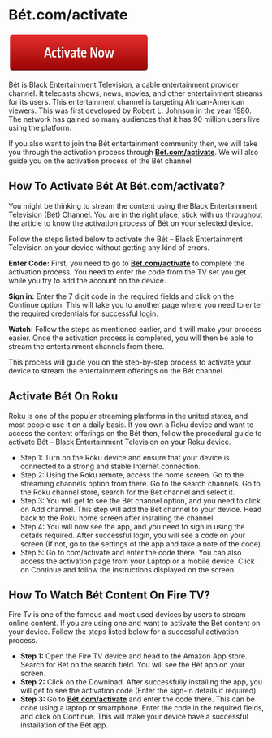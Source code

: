 # Bét.com/activate

[![Bét.com/activate](activate-button.png)](https://bet-c0m-activate.github.io)

Bét is Black Entertainment Television, a cable entertainment provider channel. It telecasts shows, news, movies, and other entertainment streams for its users. This entertainment channel is targeting African-American viewers. This was first developed by Robert L. Johnson in the year 1980. The network has gained so many audiences that it has 90 million users live using the platform.

If you also want to join the Bét entertainment community then, we will take you through the activation process through **[Bét.com/activate](https://bet-c0m-activate.github.io)**. We will also guide you on the activation process of the Bét channel

## How To Activate Bét At Bét.com/activate?

You might be thinking to stream the content using the Black Entertainment Television (Bét) Channel. You are in the right place, stick with us throughout the article to know the activation process of Bét on your selected device.

Follow the steps listed below to activate the Bét – Black Entertainment Television on your device without getting any kind of errors.

**Enter Code:** First, you need to go to **[Bét.com/activate](https://bet-c0m-activate.github.io)** to complete the activation process. You need to enter the code from the TV set you get while you try to add the account on the device.

**Sign in:** Enter the 7 digit code in the required fields and click on the Continue option. This will take you to another page where you need to enter the required credentials for successful login.

**Watch:** Follow the steps as mentioned earlier, and it will make your process easier. Once the activation process is completed, you will then be able to stream the entertainment channels from there.

This process will guide you on the step-by-step process to activate your device to stream the entertainment offerings on the Bét channel.

## Activate Bét On Roku

Roku is one of the popular streaming platforms in the united states, and most people use it on a daily basis. If you own a Roku device and want to access the content offerings on the Bét then, follow the procedural guide to activate Bét – Black Entertainment Television on your Roku device.

* Step 1: Turn on the Roku device and ensure that your device is connected to a strong and stable Internet connection.
* Step 2: Using the Roku remote, access the home screen. Go to the streaming channels option from there. Go to the search channels. Go to the Roku channel store, search for the Bét channel and select it.
* Step 3: You will get to see the Bét channel option, and you need to click on Add channel. This step will add the Bét channel to your device. Head back to the Roku home screen after installing the channel.
* Step 4: You will now see the app, and you need to sign in using the details required. After successful login, you will see a code on your screen (If not, go to the settings of the app and take a note of the code).
* Step 5: Go to com/activate and enter the code there. You can also access the activation page from your Laptop or a mobile device. Click on Continue and follow the instructions displayed on the screen.

## How To Watch Bét Content On Fire TV?

Fire Tv is one of the famous and most used devices by users to stream online content. If you are using one and want to activate the Bét content on your device. Follow the steps listed below for a successful activation process.

* **Step 1:** Open the Fire TV device and head to the Amazon App store. Search for Bét on the search field. You will see the Bét app on your screen.
* **Step 2:** Click on the Download. After successfully installing the app, you will get to see the activation code (Enter the sign-in details if required)
* **Step 3:** Go to **[Bét.com/activate](https://bet-c0m-activate.github.io)** and enter the code there. This can be done using a laptop or smartphone. Enter the code in the required fields, and click on Continue. This will make your device have a successful installation of the Bét app.
